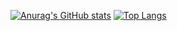[![Anurag's GitHub stats](https://github-readme-stats.vercel.app/api?username=hgko1207&show_icons=true&theme=dark)](https://github.com/anuraghazra/github-readme-stats)
[![Top Langs](https://github-readme-stats.vercel.app/api/top-langs/?username=hgko1207&langs_count=10&layout=compact&theme=dark)](https://github.com/hgko1207/hgko1207)
